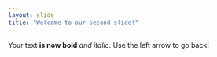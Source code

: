 ```yaml
---
layout: slide
title: "Welcome to our second slide!"
---
```

Your text **is now bold** _and italic_.
Use the left arrow to go back!
